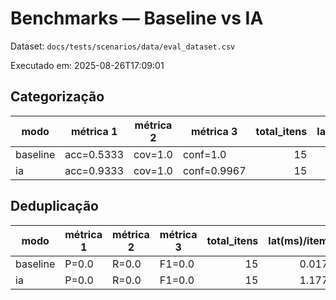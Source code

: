 # Benchmarks — Baseline vs IA

Dataset: `docs/tests/scenarios/data/eval_dataset.csv`

Executado em: 2025-08-26T17:09:01

## Categorização

modo | métrica 1 | métrica 2 | métrica 3 | total_itens | lat(ms)/item
--- | --- | --- | --- | ---: | ---:
baseline | acc=0.5333 | cov=1.0 | conf=1.0 | 15 | 0.002
ia | acc=0.9333 | cov=1.0 | conf=0.9967 | 15 | 1.431

## Deduplicação

modo | métrica 1 | métrica 2 | métrica 3 | total_itens | lat(ms)/item
--- | --- | --- | --- | ---: | ---:
baseline | P=0.0 | R=0.0 | F1=0.0 | 15 | 0.017
ia | P=0.0 | R=0.0 | F1=0.0 | 15 | 1.177
